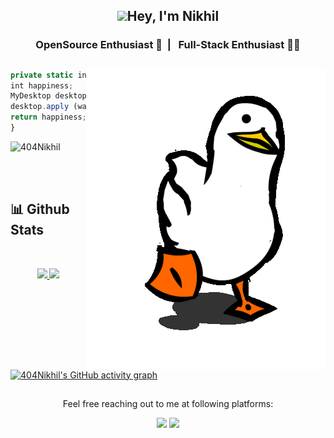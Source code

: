 ## <p align="center"><img src="https://github.com/TheDudeThatCode/TheDudeThatCode/blob/master/Assets/Hi.gif" width="35">Hey, I'm Nikhil</p>

### <p align="center">  &nbsp; OpenSource Enthusiast 💚&nbsp; | &nbsp; Full-Stack Enthusiast 👨‍💻 &nbsp;  </p>

##

<p><img align="right" src="duck.gif" alt="hp" /></p>

```js
private static int updateDesktop (Image wallpaper) {
int happiness;
MyDesktop desktop = new MyDesktop();
desktop.apply (wallpaper); happiness = INFINITY;
return happiness;
}
```
<p align="left"> <img src="https://komarev.com/ghpvc/?username=404Nikhil&label=Profile%20views&color=129e00&style=plastic" alt="404Nikhil" /> </p>



<br/>



<br>
 <h2> 📊 Github Stats </h2>
      <br/>
        <p align="center">
          <a href="https://github.com/404Nikhil/">
          </a>
        </p>
        <p align="center">
          <a href="https://github.com/404Nikhil/">
          <img width="49.5%" src="https://github-readme-stats.vercel.app/api?username=404Nikhil&show_icons=true&theme=radical&hide_border=true" />
          <img width="49.5%" src="https://github-readme-streak-stats.herokuapp.com/?user=404Nikhil&theme=radical&hide_border=true" />
          </a>
       </p>
       
   [![404Nikhil's GitHub activity graph](https://activity-graph.herokuapp.com/graph?username=404Nikhil&theme=xcode)](https://git.io/404Nikhil)
   
   ##

<p align="center">Feel free reaching out to me at following platforms:</p>

<p align="center"> 
  <a href="https://twitter.com/404Nikhil"><img src="https://img.shields.io/badge/Twitter-1DA1F2?style=for-the-badge&logo=twitter&logoColor=white"></a>
  <a href="nicksd111@gmail.com"><img src="https://img.shields.io/badge/mail-EA4335?style=for-the-badge&logo=gmail&logoColor=white"></a>
</p>


  </div>

 
   
   

